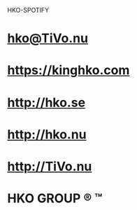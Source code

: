 HKO-SPOTIFY
# hko@TiVo.nu
# https://kinghko.com
# http://hko.se
# http://hko.nu
# http://TiVo.nu
# HKO GROUP ® ™ 
